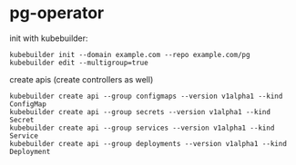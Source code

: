 # pg-operator

init with kubebuilder:
```
kubebuilder init --domain example.com --repo example.com/pg
kubebuilder edit --multigroup=true
```
create apis (create controllers as well)
```
kubebuilder create api --group configmaps --version v1alpha1 --kind ConfigMap
kubebuilder create api --group secrets --version v1alpha1 --kind Secret
kubebuilder create api --group services --version v1alpha1 --kind Service
kubebuilder create api --group deployments --version v1alpha1 --kind Deployment
```
